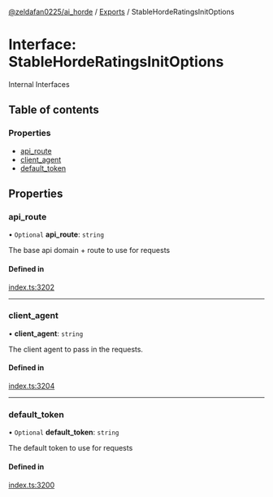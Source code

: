 [@zeldafan0225/ai_horde](../README.md) / [Exports](../modules.md) / StableHordeRatingsInitOptions

# Interface: StableHordeRatingsInitOptions

Internal Interfaces

## Table of contents

### Properties

- [api\_route](StableHordeRatingsInitOptions.md#api_route)
- [client\_agent](StableHordeRatingsInitOptions.md#client_agent)
- [default\_token](StableHordeRatingsInitOptions.md#default_token)

## Properties

### api\_route

• `Optional` **api\_route**: `string`

The base api domain + route to use for requests

#### Defined in

[index.ts:3202](https://github.com/ZeldaFan0225/ai_horde/blob/3212b20/index.ts#L3202)

___

### client\_agent

• **client\_agent**: `string`

The client agent to pass in the requests.

#### Defined in

[index.ts:3204](https://github.com/ZeldaFan0225/ai_horde/blob/3212b20/index.ts#L3204)

___

### default\_token

• `Optional` **default\_token**: `string`

The default token to use for requests

#### Defined in

[index.ts:3200](https://github.com/ZeldaFan0225/ai_horde/blob/3212b20/index.ts#L3200)
